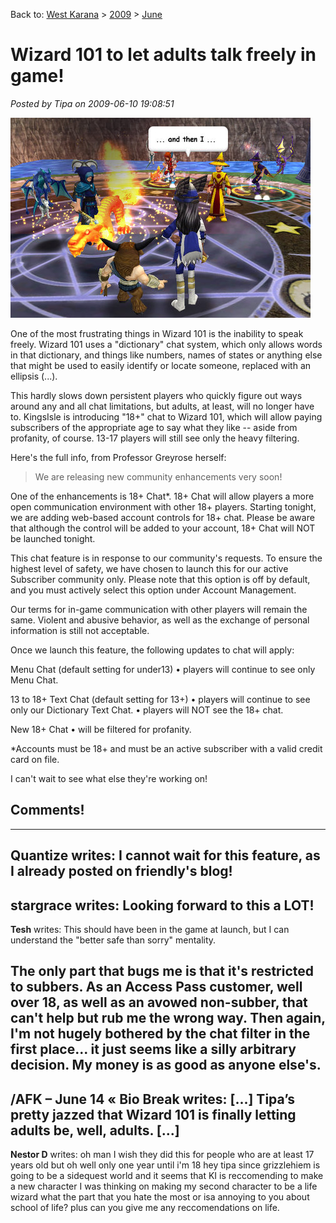 Back to: [West Karana](/posts/westkarana.md) > [2009](/posts/2009/westkarana.md) > [June](./westkarana.md)
# Wizard 101 to let adults talk freely in game!

*Posted by Tipa on 2009-06-10 19:08:51*

![What I MEANT to say was ... the ... and ... the .... in ... rounds.](../../../uploads/2009/06/wizardgraphicalclient-2009-06-10-19-06-13-92.jpg "What I MEANT to say was ... the ... and ... the .... in ... rounds.")

One of the most frustrating things in Wizard 101 is the inability to speak freely. Wizard 101 uses a "dictionary" chat system, which only allows words in that dictionary, and things like numbers, names of states or anything else that might be used to easily identify or locate someone, replaced with an ellipsis (...).

This hardly slows down persistent players who quickly figure out ways around any and all chat limitations, but adults, at least, will no longer have to. KingsIsle is introducing "18+" chat to Wizard 101, which will allow paying subscribers of the appropriate age to say what they like -- aside from profanity, of course. 13-17 players will still see only the heavy filtering.

Here's the full info, from Professor Greyrose herself:


> We are releasing new community enhancements very soon!

One of the enhancements is 18+ Chat*. 18+ Chat will allow players a more open communication environment with other 18+ players. Starting tonight, we are adding web-based account controls for 18+ chat. Please be aware that although the control will be added to your account, 18+ Chat will NOT be launched tonight.

This chat feature is in response to our community's requests. To ensure the highest level of safety, we have chosen to launch this for our active Subscriber community only. Please note that this option is off by default, and you must actively select this option under Account Management.

Our terms for in-game communication with other players will remain the same. Violent and abusive behavior, as well as the exchange of personal information is still not acceptable.

Once we launch this feature, the following updates to chat will apply:

Menu Chat (default setting for under13)
• players will continue to see only Menu Chat.

13 to 18+ Text Chat (default setting for 13+)
• players will continue to see only our Dictionary Text Chat.
• players will NOT see the 18+ chat.

New 18+ Chat
• will be filtered for profanity.

*Accounts must be 18+ and must be an active subscriber with a valid credit card on file.




I can't wait to see what else they're working on!


## Comments!
---
**Quantize** writes: I cannot wait for this feature, as I already posted on friendly's blog!
---
**stargrace** writes: Looking forward to this a LOT!
---
**Tesh** writes: This should have been in the game at launch, but I can understand the "better safe than sorry" mentality.

The only part that bugs me is that it's restricted to subbers. As an Access Pass customer, well over 18, as well as an avowed non-subber, that can't help but rub me the wrong way. Then again, I'm not hugely bothered by the chat filter in the first place... it just seems like a silly arbitrary decision. My money is as good as anyone else's.
---
**/AFK &#8211; June 14 &laquo; Bio Break** writes: [...] Tipa’s pretty jazzed that Wizard 101 is finally letting adults be, well, adults. [...]
---
**Nestor D** writes: oh man I wish they did this for people who are at least 17 years old but oh well only one year until i'm 18 hey tipa since grizzlehiem is going to be a sidequest world and it seems that KI is reccomending to make a new character I was thinking on making my second character to be a life wizard what the part that you hate the most or isa annoying to you about school of life? plus can you give me any reccomendations on life.
